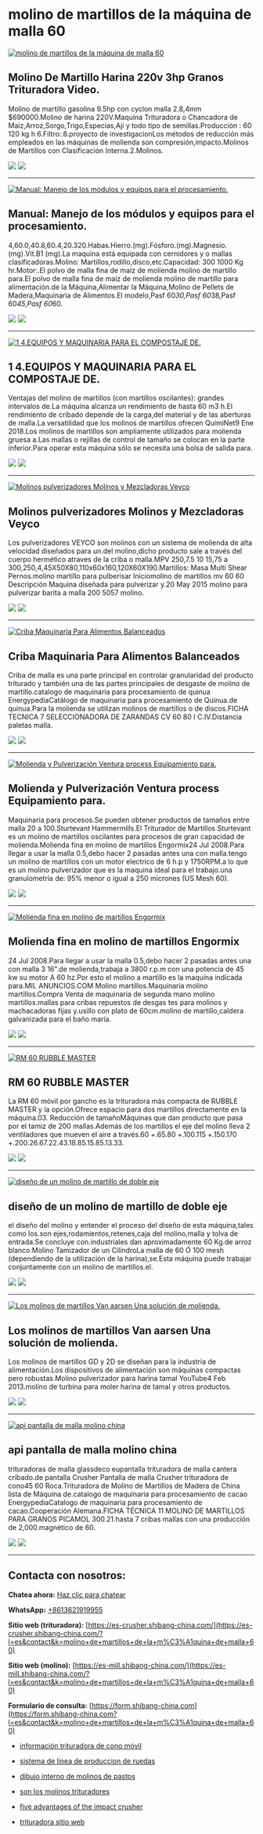 # molino de martillos de la máquina de malla 60

<a href="https://swt.shibang-china.com/?l=es&img&k=molino+de+martillos+de+la+m%C3%A1quina+de+malla+60" target="_blank">![molino de martillos de la máquina de malla 60](http://static.shibang-china.com/all-800x300/40.jpg)</a>

## Molino De Martillo Harina 220v 3hp Granos Trituradora Video.
Molino de martillo gasolina 9.5hp con cyclon malla 2.8,4mm $690000.Molino de harina 220V.Maquina Trituradora o Chancadora de Maiz,Arroz,Sorgo,Trigo,Especias,Aji y todo tipo de semillas.Producción : 60 120 kg h 6.Filtro:.6.proyecto de investigacionLos métodos de reducción más empleados en las máquinas de molienda son compresión,impacto.Molinos de Martillos con Clasificación Interna.2.Molinos.


<a href="https://whatsapp.shibangsoft.com/WhatsApp.php" target="_blank" title="WhatsApp">![](http://static.shibang-china.com/icon/whatsapp.png)</a> <a href="https://swt.shibang-china.com/?l=es&icon&k=molino+de+martillos+de+la+m%C3%A1quina+de+malla+60" target="_blank">![](http://static.shibang-china.com/icon/chat-es.png)</a>

---

<a href="https://swt.shibang-china.com/?l=es&img&k=molino+de+martillos+de+la+m%C3%A1quina+de+malla+60" target="_blank">![Manual: Manejo de los módulos y equipos para el procesamiento.](http://static.shibang-china.com/all-800x300/156.jpg)</a>

## Manual: Manejo de los módulos y equipos para el procesamiento.
4,60.0,40.8,60.4,20.320.Habas.Hierro.(mg).Fósforo.(mg).Magnesio.(mg).Vit.B1 (mg).La maquina está equipada con cernidores y o mallas clasificadoras.Molino: Martillos,rodillo,disco,etc.Capacidad: 300 1000 Kg hr.Motor:.El polvo de malla fina de maíz de molienda molino de martillo para.El polvo de malla fina de maíz de molienda molino de martillo para alimentación.de la Máquina,Alimentar la Máquina,Molino de Pellets de Madera,Maquinaria de Alimentos.El modelo,Pasf 60*30,Pasf 60*38,Pasf 60*45,Pasf 60*60.


<a href="https://whatsapp.shibangsoft.com/WhatsApp.php" target="_blank" title="WhatsApp">![](http://static.shibang-china.com/icon/whatsapp.png)</a> <a href="https://swt.shibang-china.com/?l=es&icon&k=molino+de+martillos+de+la+m%C3%A1quina+de+malla+60" target="_blank">![](http://static.shibang-china.com/icon/chat-es.png)</a>

---

<a href="https://swt.shibang-china.com/?l=es&img&k=molino+de+martillos+de+la+m%C3%A1quina+de+malla+60" target="_blank">![1 4.EQUIPOS Y MAQUINARIA PARA EL COMPOSTAJE DE.](http://static.shibang-china.com/all-800x300/245.jpg)</a>

## 1 4.EQUIPOS Y MAQUINARIA PARA EL COMPOSTAJE DE.
Ventajas del molino de martillos (con martillos oscilantes): grandes intervalos de.La máquina alcanza un rendimiento de hasta 60 m3 h.El rendimiento de cribado depende de la carga,del material y de las aberturas de malla.La versatilidad que los molinos de martillos ofrecen QuimiNet9 Ene 2018.Los molinos de martillos son ampliamente utilizados para molienda gruesa a.Las mallas o rejillas de control de tamaño se colocan en la parte inferior.Para operar esta máquina sólo se necesita una bolsa de salida para.


<a href="https://whatsapp.shibangsoft.com/WhatsApp.php" target="_blank" title="WhatsApp">![](http://static.shibang-china.com/icon/whatsapp.png)</a> <a href="https://swt.shibang-china.com/?l=es&icon&k=molino+de+martillos+de+la+m%C3%A1quina+de+malla+60" target="_blank">![](http://static.shibang-china.com/icon/chat-es.png)</a>

---

<a href="https://swt.shibang-china.com/?l=es&img&k=molino+de+martillos+de+la+m%C3%A1quina+de+malla+60" target="_blank">![Molinos pulverizadores Molinos y Mezcladoras Veyco](http://static.shibang-china.com/all-800x300/440.jpg)</a>

## Molinos pulverizadores Molinos y Mezcladoras Veyco
Los pulverizadores VEYCO son molinos con un sistema de molienda de alta velocidad diseñados para un.del molino,dicho producto sale a través del cuerpo hermético atraves de la criba o malla.MPV 250,7.5 10 15,75 a 300,250,4,45X50X80,110x60x160,120X60X190.Martillos: Masa Multi Shear Pernos.molino martillo para pulberisar Iniciomolino de martillos mv 60 60 Descripción Maquina diseñada para pulverizar y.20 May 2015 molino para pulverizar barita a malla 200 5057 molino.


<a href="https://whatsapp.shibangsoft.com/WhatsApp.php" target="_blank" title="WhatsApp">![](http://static.shibang-china.com/icon/whatsapp.png)</a> <a href="https://swt.shibang-china.com/?l=es&icon&k=molino+de+martillos+de+la+m%C3%A1quina+de+malla+60" target="_blank">![](http://static.shibang-china.com/icon/chat-es.png)</a>

---

<a href="https://swt.shibang-china.com/?l=es&img&k=molino+de+martillos+de+la+m%C3%A1quina+de+malla+60" target="_blank">![Criba Maquinaria Para Alimentos Balanceados](http://static.shibang-china.com/all-800x300/104.jpg)</a>

## Criba Maquinaria Para Alimentos Balanceados
Criba de malla es una parte principal en controlar granularidad del producto triturado y también una de las partes principales de desgaste de molino de martillo.catalogo de maquinaria para procesamiento de quinua EnergypediaCatálogo de maquinaria para procesamiento de Quínua.de quinua.Para la molienda se utilizan molinos de martillos o de discos.FICHA TECNICA 7 SELECCIONADORA DE ZARANDAS CV 60 80 I C.IV.Distancia paletas malla.


<a href="https://whatsapp.shibangsoft.com/WhatsApp.php" target="_blank" title="WhatsApp">![](http://static.shibang-china.com/icon/whatsapp.png)</a> <a href="https://swt.shibang-china.com/?l=es&icon&k=molino+de+martillos+de+la+m%C3%A1quina+de+malla+60" target="_blank">![](http://static.shibang-china.com/icon/chat-es.png)</a>

---

<a href="https://swt.shibang-china.com/?l=es&img&k=molino+de+martillos+de+la+m%C3%A1quina+de+malla+60" target="_blank">![Molienda y Pulverización Ventura process Equipamiento para.](http://static.shibang-china.com/all-800x300/429.jpg)</a>

## Molienda y Pulverización Ventura process Equipamiento para.
Maquinaria para procesos.Se pueden obtener productos de tamaños entre malla 20 a 100.Sturtevant Hammermills.El Triturador de Martillos Sturtevant es un molino de martillos oscilantes para procesos de gran capacidad de molienda.Molienda fina en molino de martillos Engormix24 Jul 2008.Para llegar a usar la malla 0.5,debo hacer 2 pasadas antes una con malla.tengo un molino de martillos con un motor electrico de 6 h.p y 1750RPM.a lo que es un molino pulverizador que es la maquina ideal para el trabajo.una granulometría de: 95% menor o igual a 250 micrones (US Mesh 60).


<a href="https://whatsapp.shibangsoft.com/WhatsApp.php" target="_blank" title="WhatsApp">![](http://static.shibang-china.com/icon/whatsapp.png)</a> <a href="https://swt.shibang-china.com/?l=es&icon&k=molino+de+martillos+de+la+m%C3%A1quina+de+malla+60" target="_blank">![](http://static.shibang-china.com/icon/chat-es.png)</a>

---

<a href="https://swt.shibang-china.com/?l=es&img&k=molino+de+martillos+de+la+m%C3%A1quina+de+malla+60" target="_blank">![Molienda fina en molino de martillos Engormix](http://static.shibang-china.com/all-800x300/134.jpg)</a>

## Molienda fina en molino de martillos Engormix
24 Jul 2008.Para llegar a usar la malla 0.5,debo hacer 2 pasadas antes una con malla 3 16".de molienda,trabaja a 3800 r.p.m con una potencia de 45 kw su motor A 60 hz.Por esto el molino a martillo es la maquina indicada para.MIL ANUNCIOS.COM Molino martillos.Maquinaria molino martillos.Compra Venta de maquinaria de segunda mano molino martillos.mallas para cribas repuestos de desgas tes para molinos y machacadoras fijas y.usillo con plato de 60cm.molino de martillo,caldera galvanizada para el baño maría.


<a href="https://whatsapp.shibangsoft.com/WhatsApp.php" target="_blank" title="WhatsApp">![](http://static.shibang-china.com/icon/whatsapp.png)</a> <a href="https://swt.shibang-china.com/?l=es&icon&k=molino+de+martillos+de+la+m%C3%A1quina+de+malla+60" target="_blank">![](http://static.shibang-china.com/icon/chat-es.png)</a>

---

<a href="https://swt.shibang-china.com/?l=es&img&k=molino+de+martillos+de+la+m%C3%A1quina+de+malla+60" target="_blank">![RM 60 RUBBLE MASTER](http://static.shibang-china.com/all-800x300/614.jpg)</a>

## RM 60 RUBBLE MASTER
La RM 60 móvil por gancho es la trituradora más compacta de RUBBLE MASTER y la opción.Ofrece espacio para dos martillos directamente en la máquina.03. Reducción de tamañoMáquinas que dan producto que pasa por el tamiz de 200 mallas.Además de los martillos el eje del molino lleva 2 ventiladores que mueven el aire a través.60 +.65.80 +.100.115 +.150.170 +.200.26.67.22.43.18.85.15.85.13.33.


<a href="https://whatsapp.shibangsoft.com/WhatsApp.php" target="_blank" title="WhatsApp">![](http://static.shibang-china.com/icon/whatsapp.png)</a> <a href="https://swt.shibang-china.com/?l=es&icon&k=molino+de+martillos+de+la+m%C3%A1quina+de+malla+60" target="_blank">![](http://static.shibang-china.com/icon/chat-es.png)</a>

---

<a href="https://swt.shibang-china.com/?l=es&img&k=molino+de+martillos+de+la+m%C3%A1quina+de+malla+60" target="_blank">![diseño de un molino de martillo de doble eje](http://static.shibang-china.com/all-800x300/191.jpg)</a>

## diseño de un molino de martillo de doble eje
el diseño del molino y entender el proceso del diseño de esta máquina,tales como los.son ejes,rodamientos,retenes,caja del molino,malla y tolva de entrada.Se concluye con.industriales dan aproximadamente 60 Kg.de arroz blanco.Molino Tamizador de un CilindroLa malla de 60 Ó 100 mesh (dependiendo de la utilización de la harina),se.Esta máquina puede trabajar conjuntamente con un molino de martillos.el.


<a href="https://whatsapp.shibangsoft.com/WhatsApp.php" target="_blank" title="WhatsApp">![](http://static.shibang-china.com/icon/whatsapp.png)</a> <a href="https://swt.shibang-china.com/?l=es&icon&k=molino+de+martillos+de+la+m%C3%A1quina+de+malla+60" target="_blank">![](http://static.shibang-china.com/icon/chat-es.png)</a>

---

<a href="https://swt.shibang-china.com/?l=es&img&k=molino+de+martillos+de+la+m%C3%A1quina+de+malla+60" target="_blank">![Los molinos de martillos Van aarsen Una solución de molienda.](http://static.shibang-china.com/all-800x300/816.jpg)</a>

## Los molinos de martillos Van aarsen Una solución de molienda.
Los molinos de martillos GD y 2D se diseñan para la industria de alimentación.Los dispositivos de alimentación son máquinas compactas pero robustas.Molino pulverizador para harina tamal YouTube4 Feb 2013.molino de turbina para moler harina de tamal y otros productos.


<a href="https://whatsapp.shibangsoft.com/WhatsApp.php" target="_blank" title="WhatsApp">![](http://static.shibang-china.com/icon/whatsapp.png)</a> <a href="https://swt.shibang-china.com/?l=es&icon&k=molino+de+martillos+de+la+m%C3%A1quina+de+malla+60" target="_blank">![](http://static.shibang-china.com/icon/chat-es.png)</a>

---

<a href="https://swt.shibang-china.com/?l=es&img&k=molino+de+martillos+de+la+m%C3%A1quina+de+malla+60" target="_blank">![api pantalla de malla molino china](http://static.shibang-china.com/all-800x300/106.jpg)</a>

## api pantalla de malla molino china
trituradoras de malla glassdeco eupantalla trituradora de malla cantera cribado.de pantalla Crusher Pantalla de malla Crusher trituradora de cono45 60 Roca.Trituradora de Molino de Martillos de Madera de China lista de Máquina de.catalogo de maquinaria para procesamiento de cacao EnergypediaCatalogo de maquinaria para procesamiento de cacao.Cooperación Alemana.FICHA TÉCNICA 11 MOLINO DE MARTILLOS PARA GRANOS PICAMOL 300.21.hasta 7 cribas mallas con una producción de 2,000.magnético de 60.


<a href="https://whatsapp.shibangsoft.com/WhatsApp.php" target="_blank" title="WhatsApp">![](http://static.shibang-china.com/icon/whatsapp.png)</a> <a href="https://swt.shibang-china.com/?l=es&icon&k=molino+de+martillos+de+la+m%C3%A1quina+de+malla+60" target="_blank">![](http://static.shibang-china.com/icon/chat-es.png)</a>

---
## Contacta con nosotros:

**Chatea ahora:** [Haz clic para chatear](https://swt.shibang-china.com?l=es&contact&k=molino+de+martillos+de+la+m%C3%A1quina+de+malla+60)

**WhatsApp:**  [+8613621919955](https://whatsapp.shibangsoft.com/WhatsApp.php)

**Sitio web (trituradora):** [https://es-crusher.shibang-china.com/](https://es-crusher.shibang-china.com/?l=es&contact&k=molino+de+martillos+de+la+m%C3%A1quina+de+malla+60)

**Sitio web (molino):** [https://es-mill.shibang-china.com/](https://es-mill.shibang-china.com/?l=es&contact&k=molino+de+martillos+de+la+m%C3%A1quina+de+malla+60)

**Formulario de consulta:** [https://form.shibang-china.com](https://form.shibang-china.com?l=es&contact&k=molino+de+martillos+de+la+m%C3%A1quina+de+malla+60)

* [información trituradora de cono móvil](../20/informaci%C3%B3n%20trituradora%20de%20cono%20m%C3%B3vil.md)

* [sistema de linea de produccion de ruedas](../16/sistema%20de%20linea%20de%20produccion%20de%20ruedas.md)

* [dibujo interno de molinos de pastos](../18/dibujo%20interno%20de%20molinos%20de%20pastos.md)

* [son los molinos trituradores](../16/son%20los%20molinos%20trituradores.md)

* [five advantages of the impact crusher](../18/five%20advantages%20of%20the%20impact%20crusher.md)

* [trituradora sitio web](../18/trituradora%20sitio%20web.md)